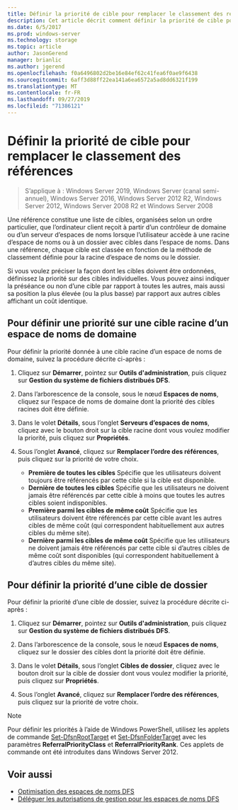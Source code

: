 ```yaml
---
title: Définir la priorité de cible pour remplacer le classement des références
description: Cet article décrit comment définir la priorité de cible pour remplacer le classement des références
ms.date: 6/5/2017
ms.prod: windows-server
ms.technology: storage
ms.topic: article
author: JasonGerend
manager: brianlic
ms.author: jgerend
ms.openlocfilehash: f0a6496802d2be16e84ef62c41fea6f0ae9f6438
ms.sourcegitcommit: 6aff3d88ff22ea141a6ea6572a5ad8dd6321f199
ms.translationtype: MT
ms.contentlocale: fr-FR
ms.lasthandoff: 09/27/2019
ms.locfileid: "71386121"
---
```

# <a name="set-target-priority-to-override-referral-ordering"></a>Définir la priorité de cible pour remplacer le classement des références

> S’applique à : Windows Server 2019, Windows Server (canal semi-annuel), Windows Server 2016, Windows Server 2012 R2, Windows Server 2012, Windows Server 2008 R2 et Windows Server 2008

Une référence constitue une liste de cibles, organisées selon un ordre particulier, que l’ordinateur client reçoit à partir d’un contrôleur de domaine ou d’un serveur d’espaces de noms lorsque l’utilisateur accède à une racine d’espace de noms ou à un dossier avec cibles dans l’espace de noms. Dans une référence, chaque cible est classée en fonction de la méthode de classement définie pour la racine d’espace de noms ou le dossier. 

Si vous voulez préciser la façon dont les cibles doivent être ordonnées, définissez la priorité sur des cibles individuelles. Vous pouvez ainsi indiquer la préséance ou non d’une cible par rapport à toutes les autres, mais aussi sa position la plus élevée (ou la plus basse) par rapport aux autres cibles affichant un coût identique.

## <a name="to-set-target-priority-on-a-root-target-for-a-domain-based-namespace"></a>Pour définir une priorité sur une cible racine d’un espace de noms de domaine

Pour définir la priorité donnée à une cible racine d’un espace de noms de domaine, suivez la procédure décrite ci-après :

1.  Cliquez sur **Démarrer**, pointez sur **Outils d'administration**, puis cliquez sur **Gestion du système de fichiers distribués DFS**.

2.  Dans l’arborescence de la console, sous le nœud **Espaces de noms**, cliquez sur l’espace de noms de domaine dont la priorité des cibles racines doit être définie.

3.  Dans le volet **Détails**, sous l’onglet **Serveurs d’espaces de noms**, cliquez avec le bouton droit sur la cible racine dont vous voulez modifier la priorité, puis cliquez sur **Propriétés**.

4.  Sous l’onglet **Avancé**, cliquez sur **Remplacer l’ordre des références**, puis cliquez sur la priorité de votre choix.

    -   **Première de toutes les cibles**  Spécifie que les utilisateurs doivent toujours être référencés par cette cible si la cible est disponible.
    -   **Dernière de toutes les cibles** Spécifie que les utilisateurs ne doivent jamais être référencés par cette cible à moins que toutes les autres cibles soient indisponibles.
    -   **Première parmi les cibles de même coût**  Spécifie que les utilisateurs doivent être référencés par cette cible avant les autres cibles de même coût (qui correspondent habituellement aux autres cibles du même site).
    -   **Dernière parmi les cibles de même coût**  Spécifie que les utilisateurs ne doivent jamais être référencés par cette cible si d’autres cibles de même coût sont disponibles (qui correspondent habituellement à d’autres cibles du même site).

## <a name="to-set-target-priority-on-a-folder-target"></a>Pour définir la priorité d’une cible de dossier

Pour définir la priorité d’une cible de dossier, suivez la procédure décrite ci-après :

1.  Cliquez sur **Démarrer**, pointez sur **Outils d'administration**, puis cliquez sur **Gestion du système de fichiers distribués DFS**.

2.  Dans l’arborescence de la console, sous le nœud **Espaces de noms**, cliquez sur le dossier des cibles dont la priorité doit être définie.

3.  Dans le volet **Détails**, sous l’onglet **Cibles de dossier**, cliquez avec le bouton droit sur la cible de dossier dont vous voulez modifier la priorité, puis cliquez sur **Propriétés**.

4.  Sous l’onglet **Avancé**, cliquez sur **Remplacer l’ordre des références**, puis cliquez sur la priorité de votre choix.

> [!NOTE]
> Pour définir les priorités à l’aide de Windows PowerShell, utilisez les applets de commande [Set-DfsnRootTarget](https://technet.microsoft.com/library/jj884266.aspx) et [Set-DfsnFolderTarget](https://technet.microsoft.com/library/jj884264.aspx) avec les paramètres **ReferralPriorityClass** et **ReferralPriorityRank**. Ces applets de commande ont été introduites dans Windows Server 2012.

## <a name="see-also"></a>Voir aussi

-   [Optimisation des espaces de noms DFS](tuning-dfs-namespaces.md)
-   [Déléguer les autorisations de gestion pour les espaces de noms DFS](delegate-management-permissions-for-dfs-namespaces.md)